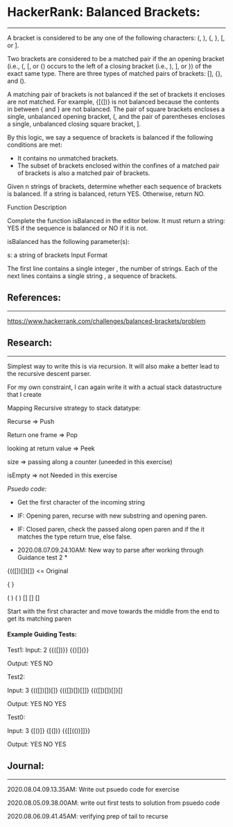 
# HackerRank: Balanced Brackets:
***

A bracket is considered to be any one of the following characters: (, ), {, }, [, or ].

Two brackets are considered to be a matched pair if the an opening bracket (i.e., (, [, or {) occurs to the left of a closing bracket (i.e., ), ], or }) of the exact same type. There are three types of matched pairs of brackets: [], {}, and ().

A matching pair of brackets is not balanced if the set of brackets it encloses are not matched. For example, {[(])} is not balanced because the contents in between { and } are not balanced. The pair of square brackets encloses a single, unbalanced opening bracket, (, and the pair of parentheses encloses a single, unbalanced closing square bracket, ].

By this logic, we say a sequence of brackets is balanced if the following conditions are met:

- It contains no unmatched brackets.
- The subset of brackets enclosed within the confines of a matched pair of brackets is also a matched pair of brackets.

Given n strings of brackets, determine whether each sequence of brackets is balanced. If a string is balanced, return YES. Otherwise, return NO.

Function Description

Complete the function isBalanced in the editor below. It must return a string: YES if the sequence is balanced or NO if it is not.

isBalanced has the following parameter(s):

s: a string of brackets
Input Format

The first line contains a single integer , the number of strings.
Each of the next  lines contains a single string , a sequence of brackets.


## References:
***

https://www.hackerrank.com/challenges/balanced-brackets/problem

## Research:
***

Simplest way to write this is via recursion. It will also make a better lead to the recursive descent parser.

For my own constraint, I can again write it with a actual stack datastructure that I create


Mapping Recursive strategy to stack datatype:

Recurse => Push

Return one frame => Pop

looking at return value => Peek

size => passing along a counter (uneeded in this exercise)

isEmpty => not Needed in this exercise


*Psuedo code:*

- Get the first character of the incoming string

- IF: Opening paren, recurse with new substring and opening paren.
- IF: Closed paren, check the passed along open paren and if the it matches the type return true, else false.


* 2020.08.07.09.24.10AM: New way to parse after working through Guidance test 2 *

{(([])[])[]} <= Original


{           }

 (      )
  (  )
   []
      []
          []


Start with the first character and move towards the middle from the end to get its matching paren

#### Example Guiding Tests:
Test1:
Input:
2
{{([])}}
{{)[](}}

Output:
YES
NO

Test2:

Input:
3
{(([])[])[]}
{(([])[])[]]}
{(([])[])[]}[]

Output:
YES
NO
YES

Test0:

Input:
3
{[()]}
{[(])}
{{[[(())]]}}

Output:
YES
NO
YES


## Journal:
***

<NA> 2020.08.04.09.13.35AM: Write out psuedo code for exercise


<NA> 2020.08.05.09.38.00AM: write out first tests to solution from psuedo code

<NA> 2020.08.06.09.41.45AM: verifying prep of tail to recurse
